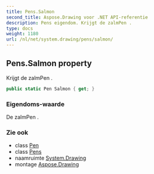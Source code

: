 ```yaml
---
title: Pens.Salmon
second_title: Aspose.Drawing voor .NET API-referentie
description: Pens eigendom. Krijgt de zalmPen .
type: docs
weight: 1180
url: /nl/net/system.drawing/pens/salmon/
---
```

## Pens.Salmon property

Krijgt de zalmPen .

```csharp
public static Pen Salmon { get; }
```

### Eigendoms-waarde

De zalmPen .

### Zie ook

* class [Pen](../../pen/)
* class [Pens](../)
* naamruimte [System.Drawing](../../pens/)
* montage [Aspose.Drawing](../../../)



